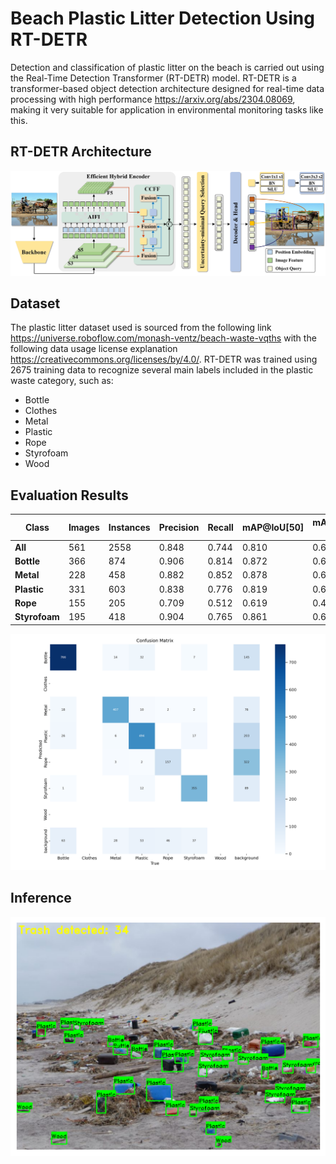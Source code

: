 # Beach Plastic Litter Detection Using RT-DETR
Detection and classification of plastic litter on the beach is carried out using the Real-Time Detection Transformer (RT-DETR) model. RT-DETR is a transformer-based object detection architecture designed for real-time data processing with high performance https://arxiv.org/abs/2304.08069, making it very suitable for application in environmental monitoring tasks like this.

## RT-DETR Architecture
![arsitektur](rtdetr_overview_page-0001.jpg)

## Dataset
The plastic litter dataset used is sourced from the following link https://universe.roboflow.com/monash-ventz/beach-waste-vqths with the following data usage license explanation https://creativecommons.org/licenses/by/4.0/.
RT-DETR was trained using 2675 training data to recognize several main labels included in the plastic waste category, such as:
- Bottle
- Clothes
- Metal
- Plastic
- Rope
- Styrofoam
- Wood

## Evaluation Results
| Class        | Images | Instances | Precision | Recall | mAP@IoU[50] | mAP@IoU[50-95] |
|--------------|--------|-----------|-----------|--------|-------------|----------------|
| **All**      | 561    | 2558      | 0.848     | 0.744  | 0.810       | 0.606          |
| **Bottle**   | 366    | 874       | 0.906     | 0.814  | 0.872       | 0.638          |
| **Metal**    | 228    | 458       | 0.882     | 0.852  | 0.878       | 0.648          |
| **Plastic**  | 331    | 603       | 0.838     | 0.776  | 0.819       | 0.636          |
| **Rope**     | 155    | 205       | 0.709     | 0.512  | 0.619       | 0.409          |
| **Styrofoam**| 195    | 418       | 0.904     | 0.765  | 0.861       | 0.697          |

![cm](confusion_matrix.png)

## Inference
![inf](output.png)
